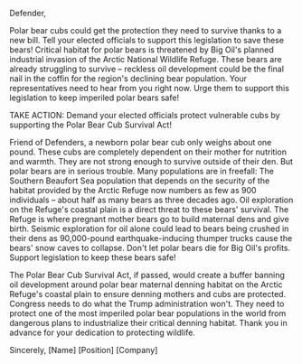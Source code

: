 Defender,

Polar bear cubs could get the protection they need to survive thanks to a new bill. Tell your elected officials to support this legislation to save these bears!
Critical habitat for polar bears is threatened by Big Oil's planned industrial invasion of the Arctic National Wildlife Refuge. These bears are already struggling to survive – reckless oil development could be the final nail in the coffin for the region's declining bear population.
Your representatives need to hear from you right now. Urge them to support this legislation to keep imperiled polar bears safe!

TAKE ACTION: Demand your elected officials protect vulnerable cubs by supporting the Polar Bear Cub Survival Act!

Friend of Defenders, a newborn polar bear cub only weighs about one pound. These cubs are completely dependent on their mother for nutrition and warmth. They are not strong enough to survive outside of their den.
But polar bears are in serious trouble. Many populations are in freefall: The Southern Beaufort Sea population that depends on the security of the habitat provided by the Arctic Refuge now numbers as few as 900 individuals – about half as many bears as three decades ago.
Oil exploration on the Refuge's coastal plain is a direct threat to these bears' survival. The Refuge is where pregnant mother bears go to build maternal dens and give birth. Seismic exploration for oil alone could lead to bears being crushed in their dens as 90,000-pound earthquake-inducing thumper trucks cause the bears' snow caves to collapse.
Don't let polar bears die for Big Oil's profits. Support legislation to keep these bears safe!

The Polar Bear Cub Survival Act, if passed, would create a buffer banning oil development around polar bear maternal denning habitat on the Arctic Refuge's coastal plain to ensure denning mothers and cubs are protected.
Congress needs to do what the Trump administration won't. They need to protect one of the most imperiled polar bear populations in the world from dangerous plans to industrialize their critical denning habitat.
Thank you in advance for your dedication to protecting wildlife.

Sincerely,
[Name]
[Position]
[Company]